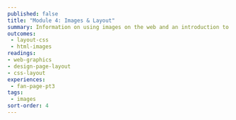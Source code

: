 ```yaml
---
published: false
title: "Module 4: Images & Layout"
summary: Information on using images on the web and an introduction to using CSS to alter page layout.
outcomes:
 - layout-css
 - html-images
readings:
- web-graphics
- design-page-layout
- css-layout
experiences:
 - fan-page-pt3
tags:
 - images
sort-order: 4
---
```

